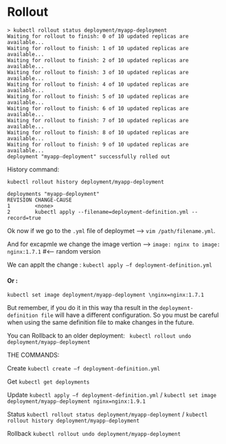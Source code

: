 Rollout
=======

```
> kubectl rollout status deployment/myapp-deployment
Waiting for rollout to finish: 0 of 10 updated replicas are available...
Waiting for rollout to finish: 1 of 10 updated replicas are available...
Waiting for rollout to finish: 2 of 10 updated replicas are available...
Waiting for rollout to finish: 3 of 10 updated replicas are available...
Waiting for rollout to finish: 4 of 10 updated replicas are available...
Waiting for rollout to finish: 5 of 10 updated replicas are available...
Waiting for rollout to finish: 6 of 10 updated replicas are available...
Waiting for rollout to finish: 7 of 10 updated replicas are available...
Waiting for rollout to finish: 8 of 10 updated replicas are available...
Waiting for rollout to finish: 9 of 10 updated replicas are available...
deployment "myapp-deployment" successfully rolled out
```

History command:
```
kubectl rollout history deployment/myapp-deployment
```
```
deployments "myapp-deployment"
REVISION CHANGE-CAUSE
1        <none>
2        kubectl apply --filename=deployment-definition.yml --record=true
```


Ok now if we go to the `.yml` file of deploymet --> `vim /path/filename.yml`.

And for excapmle we change the image vertion --> `image: nginx to image: nginx:1.7.1` #<-- random version

We can applt the change :
```kubectl apply –f deployment-definition.yml```

#### Or :

```kubectl set image deployment/myapp-deployment \nginx=nginx:1.7.1```

But remember, if you do it in this way
tha result in the `deployment-definition file` will have a different configuration. So you
must be careful when using the same definition file to make changes in the future.

You can Rollback to an older deployment:
``` kubectl rollout undo deployment/myapp-deployment```


THE COMMANDS:

Create  ```kubectl create –f deployment-definition.yml```

Get     ```kubectl get deployments```

Update  ```kubectl apply –f deployment-definition.yml```
         / ```kubectl set image deployment/myapp-deployment nginx=nginx:1.9.1```

Status  ```kubectl rollout status deployment/myapp-deployment```
	 / ```kubectl rollout history deployment/myapp-deployment```

Rollback ```kubectl rollout undo deployment/myapp-deployment```



